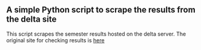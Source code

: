 ## A simple Python script to scrape the results from the delta site

This script scrapes the semester results hosted on the delta server.
The original site for checking results is [here](https://delta.nitt.edu/results/checkResult.html)

